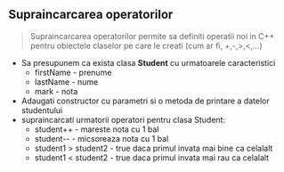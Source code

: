 ## Supraincarcarea operatorilor

> Supraincarcarea operatorilor permite sa definiti operatii noi in C++ pentru obiectele claselor pe care le creati (cum ar fi, +,-,>,<,...)

* Sa presupunem ca exista clasa **Student** cu urmatoarele caracteristici
  * firstName - prenume
  * lastName - nume
  * mark - nota
* Adaugati constructor cu parametri si o metoda de printare a datelor studentului
* supraincarcati urmatorii operatori pentru clasa Student:
  * student++ - mareste nota cu 1 bal
  * student-- - micsoreaza nota cu 1 bal
  * student1 > student2 - true daca primul invata mai bine ca celalalt
  * student1 < student2 - true daca primul invata mai rau ca celalalt
   
